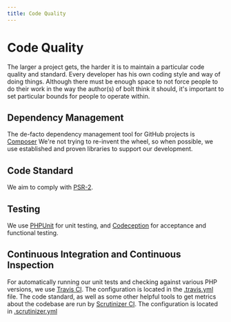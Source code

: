 ```yaml
---
title: Code Quality
---
```

Code Quality
============

The larger a project gets, the harder it is to maintain a particular code
quality and standard. Every developer has his own coding style and way of doing
things. Although there must be enough space to not force people to do their work
in the way the author(s) of bolt think it should, it's important to set
particular bounds for people to operate within.

Dependency Management
---------------------
The de-facto dependency management tool for GitHub projects is
[Composer][composer] We're not trying to re-invent the wheel, so when possible,
we use established and proven libraries to support our development.

Code Standard
-------------
We aim to comply with [PSR-2][psr2].

Testing
----------
We use [PHPUnit][phpunit] for unit testing, and [Codeception][codeception] for
acceptance and functional testing.

Continuous Integration and Continuous Inspection
------------------------------------------------
For automatically running our unit tests and checking against various PHP
versions, we use [Travis CI][travis]. The configuration is located in the
[.travis.yml][t.yml] file. The code standard, as well as some other helpful
tools to get metrics about the codebase are run by
[Scrutinizer CI][scrutinizer]. The configuration is located in
[.scrutinizer.yml][s.yml]


[composer]: http://getcomposer.org
[psr2]: https://github.com/php-fig/fig-standards/blob/master/accepted/PSR-2-coding-style-guide.md
[phpunit]: https://github.com/sebastianbergmann/phpunit
[codeception]: http://codeception.com/
[travis]: https://travis-ci.org
[t.yml]: https://github.com/bolt/bolt/blob/master/.travis.yml
[scrutinizer]: https://scrutinizer-ci.com
[s.yml]: https://github.com/bolt/bolt/blob/master/.scrutinizer.yml
